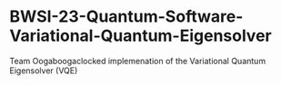 # BWSI-23-Quantum-Software-Variational-Quantum-Eigensolver
Team Oogaboogaclocked implemenation of the Variational Quantum Eigensolver (VQE)
